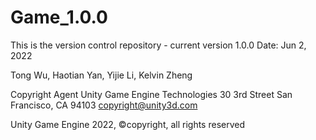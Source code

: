 # Game_1.0.0

This is the version control repository - current version 1.0.0 
Date: Jun 2, 2022


Tong Wu, Haotian Yan, Yijie Li, Kelvin Zheng

Copyright Agent
Unity Game Engine Technologies
30 3rd Street
San Francisco, CA 94103
copyright@unity3d.com

Unity Game Engine 2022, ©copyright, all rights reserved
